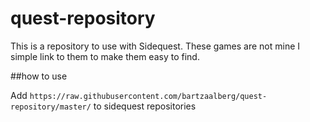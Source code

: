 # quest-repository

This is a repository to use with Sidequest. These games are not mine I simple link to them to make them easy to find.

##how to use

Add `https://raw.githubusercontent.com/bartzaalberg/quest-repository/master/` to sidequest repositories
